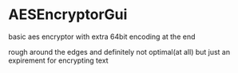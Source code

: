 # AESEncryptorGui
basic aes encryptor with extra 64bit encoding at the end

rough around the edges and definitely not optimal(at all) but just
an expirement for encrypting text
